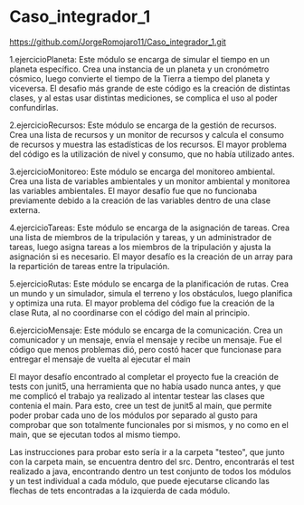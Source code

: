 # Caso_integrador_1

https://github.com/JorgeRomojaro11/Caso_integrador_1.git


1.ejercicioPlaneta: Este módulo se encarga de simular el tiempo en un planeta específico. Crea una instancia de un planeta y un cronómetro cósmico, luego convierte el tiempo de la Tierra a tiempo del planeta y viceversa. El desafio más grande de este código es la creación de distintas clases, y al estas usar distintas mediciones, se complica el uso al poder confundirlas.

2.ejercicioRecursos: Este módulo se encarga de la gestión de recursos. Crea una lista de recursos y un monitor de recursos y calcula el consumo de recursos y muestra las estadísticas de los recursos. El mayor problema del código es la utilización de nivel y consumo, que no había utilizado antes.

3.ejercicioMonitoreo: Este módulo se encarga del monitoreo ambiental. Crea una lista de variables ambientales y un monitor ambiental y monitorea las variables ambientales. El mayor desafío fue que no funcionaba previamente debido a la creación de las variables dentro de una clase externa.

4.ejercicioTareas: Este módulo se encarga de la asignación de tareas. Crea una lista de miembros de la tripulación y tareas, y un administrador de tareas, luego asigna tareas a los miembros de la tripulación y ajusta la asignación si es necesario. El mayor desafío es la creación de un array para la repartición de tareas entre la tripulación.

5.ejercicioRutas: Este módulo se encarga de la planificación de rutas. Crea un mundo y un simulador, simula el terreno y los obstáculos, luego planifica y optimiza una ruta. El mayor problema del código fue la creación de la clase Ruta, al no coordinarse con el código del main al principio.

6.ejercicioMensaje: Este módulo se encarga de la comunicación. Crea un comunicador y un mensaje, envía el mensaje y recibe un mensaje. Fue el código que menos problemas dió, pero costó hacer que funcionase para entregar el mensaje de vuelta al ejecutar el main

El mayor desafío encontrado al completar el proyecto fue la creación de tests con junit5, una herramienta que no había usado nunca antes, y que me complicó el trabajo ya realizado al intentar testear las clases que contenia el main. Para esto, cree un test de junit5 al main, que permite poder probar cada uno de los módulos por separado al gusto para comprobar que son totalmente funcionales por si mismos, y no como en el main, que se ejecutan todos al mismo tiempo.

Las instrucciones para probar esto sería ir a la carpeta "testeo", que junto con la carpeta main, se encuentra dentro del src. Dentro, encontrarás el test realizado a java, encontrando dentro un test conjunto de todos los módulos y un test individual a cada módulo, que puede ejecutarse clicando las flechas de tets encontradas a la izquierda de cada módulo. 
